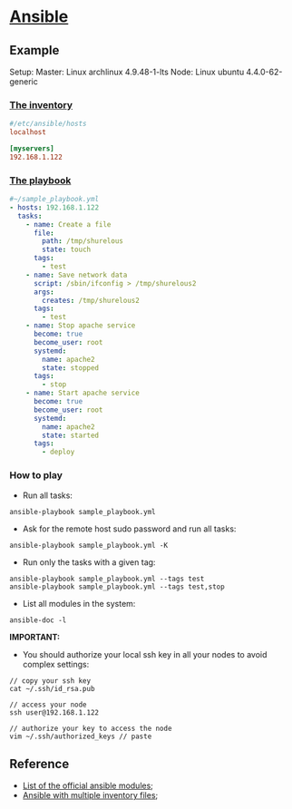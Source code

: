 # [Ansible](https://www.ansible.com/)

## Example

Setup:
Master: Linux archlinux 4.9.48-1-lts
Node: Linux ubuntu 4.4.0-62-generic

### [The inventory](http://docs.ansible.com/ansible/latest/intro_inventory.html)

```ini
#/etc/ansible/hosts
localhost

[myservers]
192.168.1.122
```

### [The playbook](http://docs.ansible.com/ansible/latest/playbooks.html)

```yml
#~/sample_playbook.yml
- hosts: 192.168.1.122
  tasks:
    - name: Create a file
      file:
        path: /tmp/shurelous
        state: touch
      tags:
        - test
    - name: Save network data
      script: /sbin/ifconfig > /tmp/shurelous2
      args:
        creates: /tmp/shurelous2
      tags:
        - test
    - name: Stop apache service
      become: true
      become_user: root
      systemd:
        name: apache2
        state: stopped
      tags:
        - stop
    - name: Start apache service
      become: true
      become_user: root
      systemd:
        name: apache2
        state: started
      tags:
        - deploy
```

### How to play

- Run all tasks:

```shell
ansible-playbook sample_playbook.yml
```

- Ask for the remote host sudo password and run all tasks:

```shell
ansible-playbook sample_playbook.yml -K
```

- Run only the tasks with a given tag:

```shell
ansible-playbook sample_playbook.yml --tags test
ansible-playbook sample_playbook.yml --tags test,stop
```

- List all modules in the system:

```shell
ansible-doc -l

```

**IMPORTANT:**
- You should authorize your local ssh key in all your nodes to avoid complex
  settings:

```shell
// copy your ssh key
cat ~/.ssh/id_rsa.pub

// access your node
ssh user@192.168.1.122

// authorize your key to access the node
vim ~/.ssh/authorized_keys // paste
```

## Reference

- [List of the official ansible modules](http://docs.ansible.com/ansible/latest/list_of_all_modules.html);
- [Ansible with multiple inventory files](http://allandenot.com/devops/2015/01/16/ansible-with-multiple-inventory-files.html);

